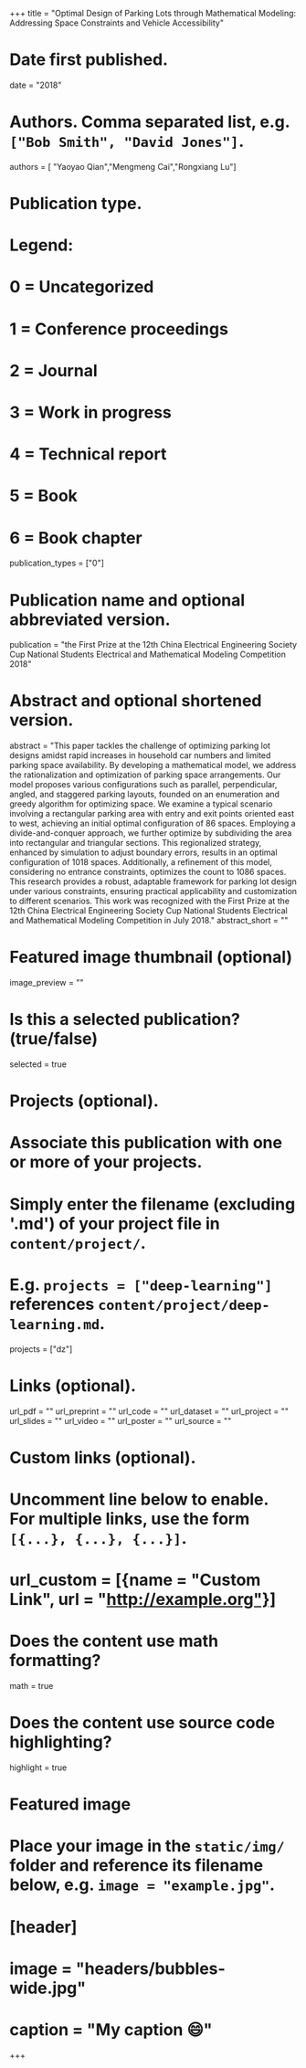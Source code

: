 +++
title = "Optimal Design of Parking Lots through Mathematical Modeling: Addressing Space Constraints and Vehicle Accessibility"

# Date first published.
date = "2018"

# Authors. Comma separated list, e.g. `["Bob Smith", "David Jones"]`.
authors = [ "Yaoyao Qian","Mengmeng Cai","Rongxiang Lu"]

# Publication type.
# Legend:
# 0 = Uncategorized
# 1 = Conference proceedings
# 2 = Journal
# 3 = Work in progress
# 4 = Technical report
# 5 = Book
# 6 = Book chapter
publication_types = ["0"]

# Publication name and optional abbreviated version.
publication = "the First Prize at the 12th China Electrical Engineering Society Cup National Students Electrical and Mathematical Modeling Competition 2018"


# Abstract and optional shortened version.
abstract = "This paper tackles the challenge of optimizing parking lot designs amidst rapid increases in household car numbers and limited parking space availability. By developing a mathematical model, we address the rationalization and optimization of parking space arrangements. Our model proposes various configurations such as parallel, perpendicular, angled, and staggered parking layouts, founded on an enumeration and greedy algorithm for optimizing space. We examine a typical scenario involving a rectangular parking area with entry and exit points oriented east to west, achieving an initial optimal configuration of 86 spaces. Employing a divide-and-conquer approach, we further optimize by subdividing the area into rectangular and triangular sections. This regionalized strategy, enhanced by simulation to adjust boundary errors, results in an optimal configuration of 1018 spaces. Additionally, a refinement of this model, considering no entrance constraints, optimizes the count to 1086 spaces. This research provides a robust, adaptable framework for parking lot design under various constraints, ensuring practical applicability and customization to different scenarios. This work was recognized with the First Prize at the 12th China Electrical Engineering Society Cup National Students Electrical and Mathematical Modeling Competition in July 2018."
abstract_short = ""

# Featured image thumbnail (optional)
image_preview = ""

# Is this a selected publication? (true/false)
selected = true

# Projects (optional).
#   Associate this publication with one or more of your projects.
#   Simply enter the filename (excluding '.md') of your project file in `content/project/`.
#   E.g. `projects = ["deep-learning"]` references `content/project/deep-learning.md`.
projects = ["dz"]

# Links (optional).
url_pdf = ""
url_preprint = ""
url_code = ""
url_dataset = ""
url_project = ""
url_slides = ""
url_video = ""
url_poster = ""
url_source = ""

# Custom links (optional).
#   Uncomment line below to enable. For multiple links, use the form `[{...}, {...}, {...}]`.
# url_custom = [{name = "Custom Link", url = "http://example.org"}]

# Does the content use math formatting?
math = true

# Does the content use source code highlighting?
highlight = true

# Featured image
# Place your image in the `static/img/` folder and reference its filename below, e.g. `image = "example.jpg"`.
# [header]
# image = "headers/bubbles-wide.jpg"
# caption = "My caption 😄"

+++
